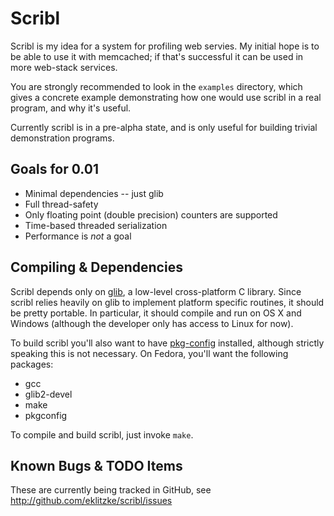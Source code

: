 Scribl
========

Scribl is my idea for a system for profiling web servies. My initial hope is to
be able to use it with memcached; if that's successful it can be used in more
web-stack services.

You are strongly recommended to look in the `examples` directory, which gives a
concrete example demonstrating how one would use scribl in a real program, and
why it's useful.

Currently scribl is in a pre-alpha state, and is only useful for building
trivial demonstration programs.

Goals for 0.01
--------------

* Minimal dependencies -- just glib
* Full thread-safety
* Only floating point (double precision) counters are supported
* Time-based threaded serialization
* Performance is *not* a goal

Compiling & Dependencies
------------------------

Scribl depends only on [glib](http://www.gtk.org/), a low-level cross-platform C
library. Since scribl relies heavily on glib to implement platform specific
routines, it should be pretty portable. In particular, it should compile and run
on OS X and Windows (although the developer only has access to Linux for now).

To build scribl you'll also want to have
[pkg-config](http://pkg-config.freedesktop.org/) installed, although strictly
speaking this is not necessary. On Fedora, you'll want the following packages:

* gcc
* glib2-devel
* make
* pkgconfig

To compile and build scribl, just invoke `make`.

Known Bugs & TODO Items
-----------------------

These are currently being tracked in GitHub, see
<http://github.com/eklitzke/scribl/issues>
